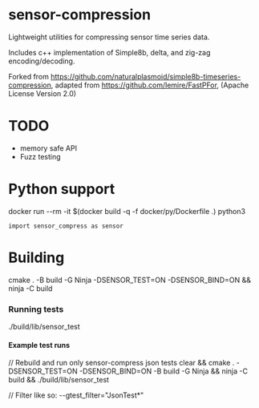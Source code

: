 # sensor-compression

Lightweight utilities for compressing sensor time series data.

Includes c++ implementation of Simple8b, delta, and zig-zag encoding/decoding.

Forked from https://github.com/naturalplasmoid/simple8b-timeseries-compression, adapted from https://github.com/lemire/FastPFor, (Apache License Version 2.0)

# TODO
 - memory safe API
 - Fuzz testing

# Python support

docker run --rm -it  $(docker build -q -f docker/py/Dockerfile .) python3
```
import sensor_compress as sensor
```

# Building
cmake . -B build -G Ninja -DSENSOR_TEST=ON -DSENSOR_BIND=ON  && ninja -C build

### Running tests
./build/lib/sensor_test 

#### Example test runs
// Rebuild and run only sensor-compress json tests
clear && cmake . -DSENSOR_TEST=ON -DSENSOR_BIND=ON -B build -G Ninja  && ninja -C build  && ./build/lib/sensor_test 

// Filter like so: --gtest_filter="JsonTest*"